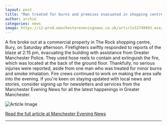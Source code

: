 ```yaml
---
layout: post
title: "Man treated for burns and premises evacuated in shopping centre fire"
author: archie
categories: news
image: https://i2-prod.manchestereveningnews.co.uk/article32749993.ece/ALTERNATES/s1200/0_JSR_MEN_251025bury_01JPG.jpg
---
```

A fire broke out at a commercial property in The Rock shopping centre, Bury, on Saturday afternoon. Firefighters swiftly responded to reports of the blaze at 2:15 pm, evacuating the building with assistance from Greater Manchester Police. They used hose reels to contain and extinguish the fire, which was located at the back of the ground floor. Thankfully, no serious injuries were reported, aside from one man who was treated for minor burns and smoke inhalation. Fire crews continued to work on making the area safe into the evening. If you're keen on staying updated with local news and stories, consider signing up for newsletters and services from the Manchester Evening News for all the latest happenings in Greater Manchester.

![Article Image](https://i2-prod.manchestereveningnews.co.uk/article32749993.ece/ALTERNATES/s1200/0_JSR_MEN_251025bury_01JPG.jpg)

[Read the full article at Manchester Evening News](https://www.manchestereveningnews.co.uk/news/greater-manchester-news/man-treated-burns-premises-evacuated-32749972)

---
